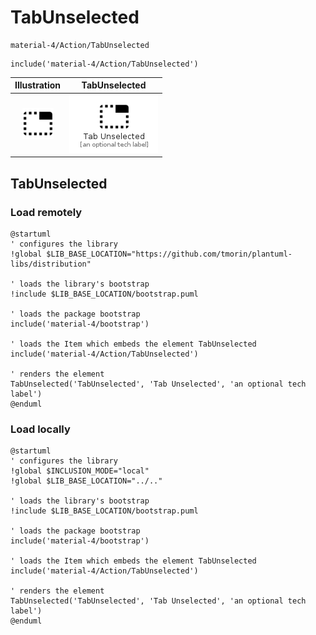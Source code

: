 # TabUnselected


```text
material-4/Action/TabUnselected
```

```text
include('material-4/Action/TabUnselected')
```



| Illustration | TabUnselected |
| :---: | :---: |
| ![illustration for Illustration](../../material-4/Action/TabUnselected.png) | ![illustration for TabUnselected](../../material-4/Action/TabUnselected.Local.png) |




## TabUnselected

### Load remotely
```plantuml
@startuml
' configures the library
!global $LIB_BASE_LOCATION="https://github.com/tmorin/plantuml-libs/distribution"

' loads the library's bootstrap
!include $LIB_BASE_LOCATION/bootstrap.puml

' loads the package bootstrap
include('material-4/bootstrap')

' loads the Item which embeds the element TabUnselected
include('material-4/Action/TabUnselected')

' renders the element
TabUnselected('TabUnselected', 'Tab Unselected', 'an optional tech label')
@enduml
```

### Load locally
```plantuml
@startuml
' configures the library
!global $INCLUSION_MODE="local"
!global $LIB_BASE_LOCATION="../.."

' loads the library's bootstrap
!include $LIB_BASE_LOCATION/bootstrap.puml

' loads the package bootstrap
include('material-4/bootstrap')

' loads the Item which embeds the element TabUnselected
include('material-4/Action/TabUnselected')

' renders the element
TabUnselected('TabUnselected', 'Tab Unselected', 'an optional tech label')
@enduml
```

